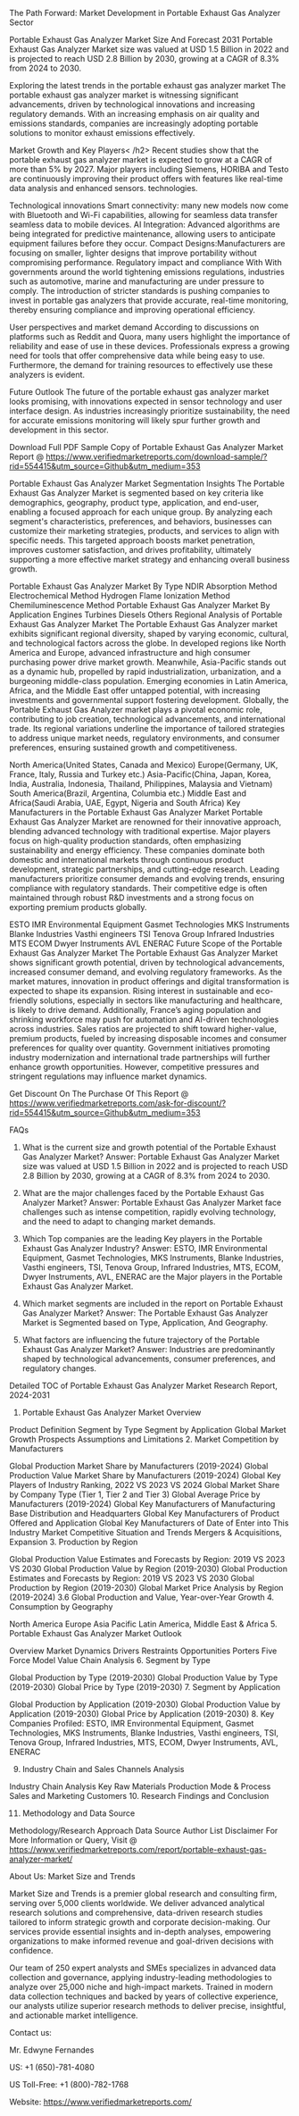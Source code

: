 The Path Forward: Market Development in Portable Exhaust Gas Analyzer Sector


Portable Exhaust Gas Analyzer Market Size And Forecast 2031
Portable Exhaust Gas Analyzer Market size was valued at USD 1.5 Billion in 2022 and is projected to reach USD 2.8 Billion by 2030, growing at a CAGR of 8.3% from 2024 to 2030.

Exploring the latest trends in the portable exhaust gas analyzer market
The portable exhaust gas analyzer market is witnessing significant advancements, driven by technological innovations and increasing regulatory demands. With an increasing emphasis on air quality and emissions standards, companies are increasingly adopting portable solutions to monitor exhaust emissions effectively.

Market Growth and Key Players< /h2>
Recent studies show that the portable exhaust gas analyzer market is expected to grow at a CAGR of more than 5% by 2027. Major players including Siemens, HORIBA and Testo are continuously improving their product offers with features like real-time data analysis and enhanced sensors. technologies.

Technological innovations
Smart connectivity: many new models now come with Bluetooth and Wi-Fi capabilities, allowing for seamless data transfer seamless data to mobile devices.
AI Integration: Advanced algorithms are being integrated for predictive maintenance, allowing users to anticipate equipment failures before they occur.
Compact Designs:Manufacturers are focusing on smaller, lighter designs that improve portability without compromising performance.
Regulatory impact and compliance
With With governments around the world tightening emissions regulations, industries such as automotive, marine and manufacturing are under pressure to comply. The introduction of stricter standards is pushing companies to invest in portable gas analyzers that provide accurate, real-time monitoring, thereby ensuring compliance and improving operational efficiency.

User perspectives and market demand
According to discussions on platforms such as Reddit and Quora, many users highlight the importance of reliability and ease of use in these devices. Professionals express a growing need for tools that offer comprehensive data while being easy to use. Furthermore, the demand for training resources to effectively use these analyzers is evident.

Future Outlook
The future of the portable exhaust gas analyzer market looks promising, with innovations expected in sensor technology and user interface design. As industries increasingly prioritize sustainability, the need for accurate emissions monitoring will likely spur further growth and development in this sector.

Download Full PDF Sample Copy of Portable Exhaust Gas Analyzer Market Report @ https://www.verifiedmarketreports.com/download-sample/?rid=554415&utm_source=Github&utm_medium=353

Portable Exhaust Gas Analyzer Market Segmentation Insights
The Portable Exhaust Gas Analyzer Market is segmented based on key criteria like demographics, geography, product type, application, and end-user, enabling a focused approach for each unique group. By analyzing each segment's characteristics, preferences, and behaviors, businesses can customize their marketing strategies, products, and services to align with specific needs. This targeted approach boosts market penetration, improves customer satisfaction, and drives profitability, ultimately supporting a more effective market strategy and enhancing overall business growth.

Portable Exhaust Gas Analyzer Market By Type
NDIR Absorption Method
Electrochemical Method
Hydrogen Flame Ionization Method
Chemiluminescence Method
Portable Exhaust Gas Analyzer Market By Application
Engines
Turbines
Diesels
Others
Regional Analysis of Portable Exhaust Gas Analyzer Market
The Portable Exhaust Gas Analyzer market exhibits significant regional diversity, shaped by varying economic, cultural, and technological factors across the globe. In developed regions like North America and Europe, advanced infrastructure and high consumer purchasing power drive market growth. Meanwhile, Asia-Pacific stands out as a dynamic hub, propelled by rapid industrialization, urbanization, and a burgeoning middle-class population. Emerging economies in Latin America, Africa, and the Middle East offer untapped potential, with increasing investments and governmental support fostering development. Globally, the Portable Exhaust Gas Analyzer market plays a pivotal economic role, contributing to job creation, technological advancements, and international trade. Its regional variations underline the importance of tailored strategies to address unique market needs, regulatory environments, and consumer preferences, ensuring sustained growth and competitiveness.

North America(United States, Canada and Mexico)
Europe(Germany, UK, France, Italy, Russia and Turkey etc.)
Asia-Pacific(China, Japan, Korea, India, Australia, Indonesia, Thailand, Philippines, Malaysia and Vietnam)
South America(Brazil, Argentina, Columbia etc.)
Middle East and Africa(Saudi Arabia, UAE, Egypt, Nigeria and South Africa)
Key Manufacturers in the Portable Exhaust Gas Analyzer Market
Portable Exhaust Gas Analyzer Market are renowned for their innovative approach, blending advanced technology with traditional expertise. Major players focus on high-quality production standards, often emphasizing sustainability and energy efficiency. These companies dominate both domestic and international markets through continuous product development, strategic partnerships, and cutting-edge research. Leading manufacturers prioritize consumer demands and evolving trends, ensuring compliance with regulatory standards. Their competitive edge is often maintained through robust R&D investments and a strong focus on exporting premium products globally.

ESTO
IMR Environmental Equipment
Gasmet Technologies
MKS Instruments
Blanke Industries
Vasthi engineers
TSI
Tenova Group
Infrared Industries
MTS
ECOM
Dwyer Instruments
AVL
ENERAC
Future Scope of the Portable Exhaust Gas Analyzer Market
The Portable Exhaust Gas Analyzer Market shows significant growth potential, driven by technological advancements, increased consumer demand, and evolving regulatory frameworks. As the market matures, innovation in product offerings and digital transformation is expected to shape its expansion. Rising interest in sustainable and eco-friendly solutions, especially in sectors like manufacturing and healthcare, is likely to drive demand. Additionally, France’s aging population and shrinking workforce may push for automation and AI-driven technologies across industries. Sales ratios are projected to shift toward higher-value, premium products, fueled by increasing disposable incomes and consumer preferences for quality over quantity. Government initiatives promoting industry modernization and international trade partnerships will further enhance growth opportunities. However, competitive pressures and stringent regulations may influence market dynamics.

Get Discount On The Purchase Of This Report @ https://www.verifiedmarketreports.com/ask-for-discount/?rid=554415&utm_source=Github&utm_medium=353

FAQs
1. What is the current size and growth potential of the Portable Exhaust Gas Analyzer Market?
Answer: Portable Exhaust Gas Analyzer Market size was valued at USD 1.5 Billion in 2022 and is projected to reach USD 2.8 Billion by 2030, growing at a CAGR of 8.3% from 2024 to 2030.

2. What are the major challenges faced by the Portable Exhaust Gas Analyzer Market?
Answer: Portable Exhaust Gas Analyzer Market face challenges such as intense competition, rapidly evolving technology, and the need to adapt to changing market demands.

3. Which Top companies are the leading Key players in the Portable Exhaust Gas Analyzer Industry?
Answer: ESTO, IMR Environmental Equipment, Gasmet Technologies, MKS Instruments, Blanke Industries, Vasthi engineers, TSI, Tenova Group, Infrared Industries, MTS, ECOM, Dwyer Instruments, AVL, ENERAC are the Major players in the Portable Exhaust Gas Analyzer Market.

4. Which market segments are included in the report on Portable Exhaust Gas Analyzer Market?
Answer: The Portable Exhaust Gas Analyzer Market is Segmented based on Type, Application, And Geography.

5. What factors are influencing the future trajectory of the Portable Exhaust Gas Analyzer Market?
Answer: Industries are predominantly shaped by technological advancements, consumer preferences, and regulatory changes.

Detailed TOC of Portable Exhaust Gas Analyzer Market Research Report, 2024-2031
1. Portable Exhaust Gas Analyzer Market Overview

Product Definition
Segment by Type
Segment by Application
Global Market Growth Prospects
Assumptions and Limitations
2. Market Competition by Manufacturers

Global Production Market Share by Manufacturers (2019-2024)
Global Production Value Market Share by Manufacturers (2019-2024)
Global Key Players of Industry Ranking, 2022 VS 2023 VS 2024
Global Market Share by Company Type (Tier 1, Tier 2 and Tier 3)
Global Average Price by Manufacturers (2019-2024)
Global Key Manufacturers of Manufacturing Base Distribution and Headquarters
Global Key Manufacturers of Product Offered and Application
Global Key Manufacturers of Date of Enter into This Industry
Market Competitive Situation and Trends
Mergers & Acquisitions, Expansion
3. Production by Region

Global Production Value Estimates and Forecasts by Region: 2019 VS 2023 VS 2030
Global Production Value by Region (2019-2030)
Global Production Estimates and Forecasts by Region: 2019 VS 2023 VS 2030
Global Production by Region (2019-2030)
Global Market Price Analysis by Region (2019-2024) 3.6 Global Production and Value, Year-over-Year Growth
4. Consumption by Geography

North America
Europe
Asia Pacific
Latin America, Middle East & Africa
5. Portable Exhaust Gas Analyzer Market Outlook

Overview
Market Dynamics
Drivers
Restraints
Opportunities
Porters Five Force Model
Value Chain Analysis 
6. Segment by Type

Global Production by Type (2019-2030)
Global Production Value by Type (2019-2030)
Global Price by Type (2019-2030)
7. Segment by Application

Global Production by Application (2019-2030)
Global Production Value by Application (2019-2030)
Global Price by Application (2019-2030)
8. Key Companies Profiled: ESTO, IMR Environmental Equipment, Gasmet Technologies, MKS Instruments, Blanke Industries, Vasthi engineers, TSI, Tenova Group, Infrared Industries, MTS, ECOM, Dwyer Instruments, AVL, ENERAC

9. Industry Chain and Sales Channels Analysis

Industry Chain Analysis
Key Raw Materials
Production Mode & Process
Sales and Marketing
Customers
10. Research Findings and Conclusion

11. Methodology and Data Source

Methodology/Research Approach
Data Source
Author List
Disclaimer
For More Information or Query, Visit @ https://www.verifiedmarketreports.com/report/portable-exhaust-gas-analyzer-market/

About Us: Market Size and Trends

Market Size and Trends is a premier global research and consulting firm, serving over 5,000 clients worldwide. We deliver advanced analytical research solutions and comprehensive, data-driven research studies tailored to inform strategic growth and corporate decision-making. Our services provide essential insights and in-depth analyses, empowering organizations to make informed revenue and goal-driven decisions with confidence.

Our team of 250 expert analysts and SMEs specializes in advanced data collection and governance, applying industry-leading methodologies to analyze over 25,000 niche and high-impact markets. Trained in modern data collection techniques and backed by years of collective experience, our analysts utilize superior research methods to deliver precise, insightful, and actionable market intelligence.

Contact us:

Mr. Edwyne Fernandes

US: +1 (650)-781-4080

US Toll-Free: +1 (800)-782-1768

Website: https://www.verifiedmarketreports.com/
